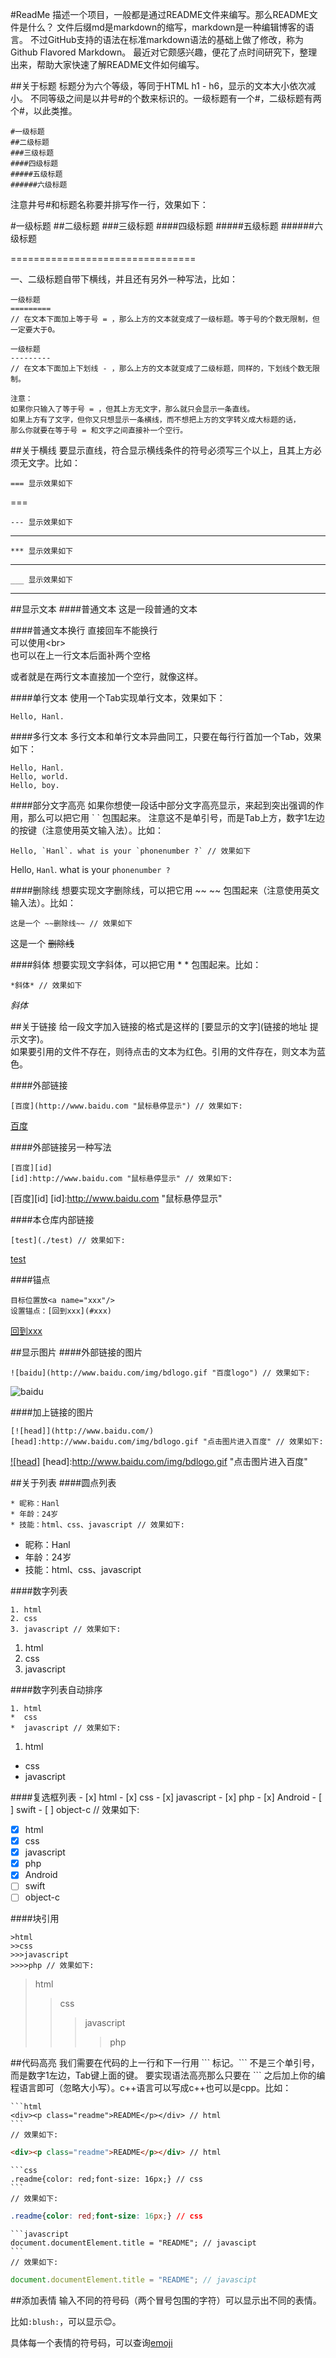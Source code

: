 #ReadMe
描述一个项目，一般都是通过README文件来编写。那么README文件是什么？
文件后缀md是markdown的缩写，markdown是一种编辑博客的语言。
不过GitHub支持的语法在标准markdown语法的基础上做了修改，称为Github Flavored Markdown。
最近对它颇感兴趣，便花了点时间研究下，整理出来，帮助大家快速了解README文件如何编写。

##关于标题
标题分为六个等级，等同于HTML h1 - h6，显示的文本大小依次减小。
不同等级之间是以井号#的个数来标识的。一级标题有一个#，二级标题有两个#，以此类推。

	#一级标题
	##二级标题
	###三级标题
	####四级标题
	#####五级标题
	######六级标题

注意井号#和标题名称要并排写作一行，效果如下：

#一级标题
##二级标题
###三级标题
####四级标题
#####五级标题
######六级标题

================================

一、二级标题自带下横线，并且还有另外一种写法，比如：

	一级标题
	=========
	// 在文本下面加上等于号 = ，那么上方的文本就变成了一级标题。等于号的个数无限制，但一定要大于0。
	
	一级标题
	---------
	// 在文本下面加上下划线 - ，那么上方的文本就变成了二级标题，同样的，下划线个数无限制。
	
	注意：
	如果你只输入了等于号 = ，但其上方无文字，那么就只会显示一条直线。
	如果上方有了文字，但你又只想显示一条横线，而不想把上方的文字转义成大标题的话，
	那么你就要在等于号 = 和文字之间直接补一个空行。

##关于横线
要显示直线，符合显示横线条件的符号必须写三个以上，且其上方必须无文字。比如：

	=== 显示效果如下

===

	--- 显示效果如下

---

	*** 显示效果如下

***

	___ 显示效果如下

___

##显示文本
####普通文本
这是一段普通的文本

####普通文本换行
直接回车不能换行<br />
可以使用\<br>  
也可以在上一行文本后面补两个空格

或者就是在两行文本直接加一个空行，就像这样。

####单行文本
使用一个Tab实现单行文本，效果如下：

	Hello, Hanl.

####多行文本
多行文本和单行文本异曲同工，只要在每行行首加一个Tab，效果如下：

	Hello, Hanl.
	Hello, world.
	Hello, boy.

####部分文字高亮
如果你想使一段话中部分文字高亮显示，来起到突出强调的作用，那么可以把它用 \`  \` 包围起来。
注意这不是单引号，而是Tab上方，数字1左边的按键（注意使用英文输入法）。比如：

	Hello, `Hanl`. what is your `phonenumber ?` // 效果如下

Hello, `Hanl`. what is your `phonenumber ?`

####删除线
想要实现文字删除线，可以把它用 \~~ \~~ 包围起来（注意使用英文输入法）。比如：

	这是一个 ~~删除线~~ // 效果如下

这是一个 ~~删除线~~

####斜体
想要实现文字斜体，可以把它用 \* \* 包围起来。比如：
	
	*斜体* // 效果如下

*斜体*

##关于链接
给一段文字加入链接的格式是这样的 \[要显示的文字\]\(链接的地址 提示文字\)。  
如果要引用的文件不存在，则待点击的文本为红色。引用的文件存在，则文本为蓝色。

####外部链接
	
	[百度](http://www.baidu.com "鼠标悬停显示") // 效果如下:

[百度](http://www.baidu.com "鼠标悬停显示") 

####外部链接另一种写法

	[百度][id]
	[id]:http://www.baidu.com "鼠标悬停显示" // 效果如下:

[百度][id]
[id]:http://www.baidu.com "鼠标悬停显示"

####本仓库内部链接

	[test](./test) // 效果如下:

[test](./test)

####锚点

	目标位置放<a name="xxx"/>
	设置锚点：[回到xxx](#xxx) 

[回到xxx](#xxx)

##显示图片
####外部链接的图片

	![baidu](http://www.baidu.com/img/bdlogo.gif "百度logo") // 效果如下:

![baidu](http://www.baidu.com/img/bdlogo.gif "百度logo")

####加上链接的图片

	[![head]](http://www.baidu.com/)
	[head]:http://www.baidu.com/img/bdlogo.gif "点击图片进入百度" // 效果如下:

[![head]](http://www.baidu.com/)
[head]:http://www.baidu.com/img/bdlogo.gif "点击图片进入百度"

##关于列表
####圆点列表

	* 昵称：Hanl
	* 年龄：24岁
	* 技能：html、css、javascript // 效果如下:

* 昵称：Hanl
* 年龄：24岁
* 技能：html、css、javascript

####数字列表

	1. html
	2. css
	3. javascript // 效果如下:

1. html
2. css
3. javascript

####数字列表自动排序

	1. html
	*  css
	*  javascript // 效果如下:

1. html
*  css
*  javascript

####复选框列表
	- [x] html
	- [x] css
	- [x] javascript
	- [x] php
	- [x] Android
	- [ ] swift
	- [ ] object-c // 效果如下:

- [x] html
- [x] css
- [x] javascript
- [x] php
- [x] Android
- [ ] swift
- [ ] object-c

####块引用
	
	>html
	>>css
	>>>javascript
	>>>>php // 效果如下:

>html
>>css
>>>javascript
>>>>php

##代码高亮
我们需要在代码的上一行和下一行用 \`\`\` 标记。\`\`\` 不是三个单引号，而是数字1左边，Tab键上面的键。
要实现语法高亮那么只要在 \`\`\` 之后加上你的编程语言即可（忽略大小写）。c++语言可以写成c++也可以是cpp。比如：
	
	```html
	<div><p class="readme">README</p></div> // html
	```
	// 效果如下:

```html
<div><p class="readme">README</p></div> // html
```

	```css
	.readme{color: red;font-size: 16px;} // css
	```
	// 效果如下:

```css
.readme{color: red;font-size: 16px;} // css
```

	```javascript
	document.documentElement.title = "README"; // javascipt 
	```
	// 效果如下:

```javascript
document.documentElement.title = "README"; // javascipt
```

##添加表情
输入不同的符号码（两个冒号包围的字符）可以显示出不同的表情。

比如`:blush:`，可以显示:blush:。

具体每一个表情的符号码，可以查询[emoji](./emoji.md)